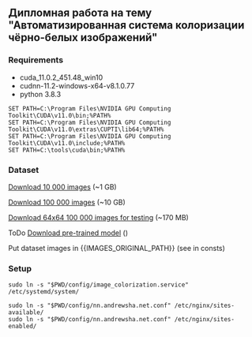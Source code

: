 Дипломная работа на тему "Автоматизированная система колоризации чёрно-белых изображений"
-


### Requirements
- cuda_11.0.2_451.48_win10
- cudnn-11.2-windows-x64-v8.1.0.77
- python 3.8.3

```
SET PATH=C:\Program Files\NVIDIA GPU Computing Toolkit\CUDA\v11.0\bin;%PATH%
SET PATH=C:\Program Files\NVIDIA GPU Computing Toolkit\CUDA\v11.0\extras\CUPTI\lib64;%PATH%
SET PATH=C:\Program Files\NVIDIA GPU Computing Toolkit\CUDA\v11.0\include;%PATH%
SET PATH=C:\tools\cuda\bin;%PATH%
```



### Dataset
[Download 10 000 images](https://andrewsha.net/static/files/images_10k.zip) (~1 GB)

[Download 100 000 images](https://andrewsha.net/static/files/images_100k.zip) (~10 GB)

[Download 64x64 100 000 images for testing](https://andrewsha.net/static/files/images_64x64_100k.zip) (~170 MB)

ToDo
[Download pre-trained model](https://andrewsha.net/static/files/pre_trained_model.zip) ()

Put dataset images in {{IMAGES_ORIGINAL_PATH}} (see in consts)

### Setup 

```
sudo ln -s "$PWD/config/image_colorization.service" /etc/systemd/system/
```

```
sudo ln -s "$PWD/config/nn.andrewsha.net.conf" /etc/nginx/sites-available/ 
sudo ln -s "$PWD/config/nn.andrewsha.net.conf" /etc/nginx/sites-enabled/
```

